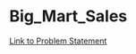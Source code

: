 # Big_Mart_Sales
[Link to Problem Statement](https://datahack.analyticsvidhya.com/contest/practice-problem-big-mart-sales-iii/?utm_source=feed#ProblemStatement)
